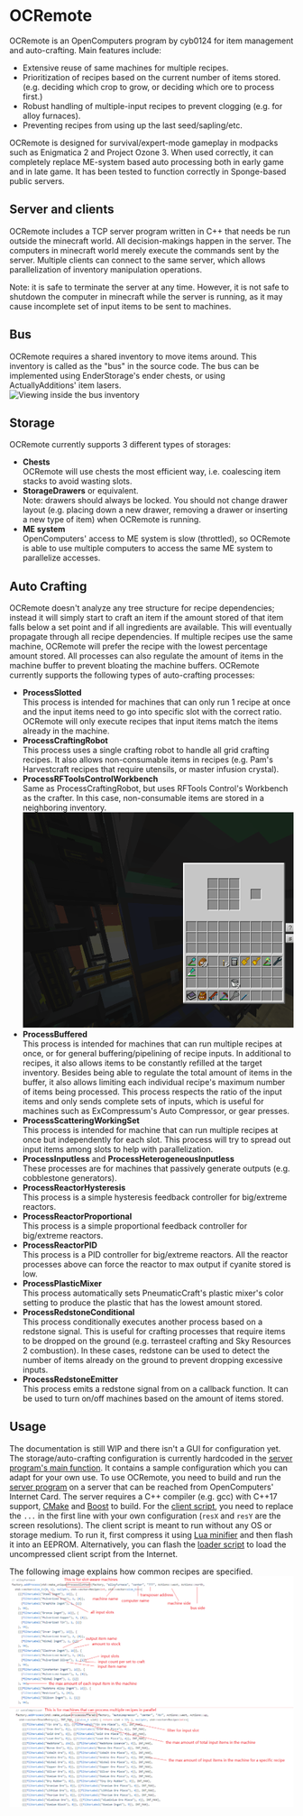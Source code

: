 # OCRemote
OCRemote is an OpenComputers program by cyb0124 for item management and auto-crafting. Main features include:
  - Extensive reuse of same machines for multiple recipes.
  - Prioritization of recipes based on the current number of items stored. (e.g. deciding which crop to grow, or deciding which ore to process first.)
  - Robust handling of multiple-input recipes to prevent clogging (e.g. for alloy furnaces).
  - Preventing recipes from using up the last seed/sapling/etc.

OCRemote is designed for survival/expert-mode gameplay in modpacks such as Enigmatica 2 and Project Ozone 3. When used correctly, it can completely replace ME-system based auto processing both in early game and in late game. It has been tested to function correctly in Sponge-based public servers.

## Server and clients
OCRemote includes a TCP server program written in C++ that needs be run outside the minecraft world. All decision-makings happen in the server. The computers in minecraft world merely execute the commands sent by the server. Multiple clients can connect to the same server, which allows parallelization of inventory manipulation operations.

Note: it is safe to terminate the server at any time. However, it is not safe to shutdown the computer in minecraft while the server is running, as it may cause incomplete set of input items to be sent to machines.

## Bus
OCRemote requires a shared inventory to move items around. This inventory is called as the "bus" in the source code. The bus can be implemented using EnderStorage's ender chests, or using ActuallyAdditions' item lasers.\
![Viewing inside the bus inventory](busDemo3.gif "Viewing inside the bus inventory")

## Storage
OCRemote currently supports 3 different types of storages:
  - **Chests**\
    OCRemote will use chests the most efficient way, i.e. coalescing item stacks to avoid wasting slots.
  - **StorageDrawers** or equivalent.\
    Note: drawers should always be locked. You should not change drawer layout (e.g. placing down a new drawer, removing a drawer or inserting a new type of item) when OCRemote is running.
  - **ME system**\
    OpenComputers' access to ME system is slow (throttled), so OCRemote is able to use multiple computers to access the same ME system to parallelize accesses.

## Auto Crafting
OCRemote doesn't analyze any tree structure for recipe dependencies; instead it will simply start to craft an item if the amount stored of that item falls below a set point and if all ingredients are available. This will eventually propagate through all recipe dependencies. If multiple recipes use the same machine, OCRemote will prefer the recipe with the lowest percentage amount stored. All processes can also regulate the amount of items in the machine buffer to prevent bloating the machine buffers. OCRemote currently supports the following types of auto-crafting processes:
  - **ProcessSlotted**\
    This process is intended for machines that can only run 1 recipe at once and the input items need to go into specific slot with the correct ratio. OCRemote will only execute recipes that input items match the items already in the machine.
  - **ProcessCraftingRobot**\
    This process uses a single crafting robot to handle all grid crafting recipes. It also allows non-consumable items in recipes (e.g. Pam's Harvestcraft recipes that require utensils, or master infusion crystal).
  - **ProcessRFToolsControlWorkbench**\
    Same as ProcessCraftingRobot, but uses RFTools Control's Workbench as the crafter. In this case, non-consumable items are stored in a neighboring inventory.\
    ![Grid crafting with workbench](workbench.gif "Grid crafting with workbench")
  - **ProcessBuffered**\
    This process is intended for machines that can run multiple recipes at once, or for general buffering/pipelining of recipe inputs. In additional to recipes, it also allows items to be constantly refilled at the target inventory. Besides being able to regulate the total amount of items in the buffer, it also allows limiting each individual recipe's maximum number of items being processed. This process respects the ratio of the input items and only sends complete sets of inputs, which is useful for machines such as ExCompressum's Auto Compressor, or gear presses.
  - **ProcessScatteringWorkingSet**\
    This process is intended for machine that can run multiple recipes at once but independently for each slot. This process will try to spread out input items among slots to help with parallelization.
  - **ProcessInputless** and **ProcessHeterogeneousInputless**\
    These processes are for machines that passively generate outputs (e.g. cobblestone generators).
  - **ProcessReactorHysteresis**\
    This process is a simple hysteresis feedback controller for big/extreme reactors.
  - **ProcessReactorProportional**\
    This process is a simple proportional feedback controller for big/extreme reactors.
  - **ProcessReactorPID**\
    This process is a PID controller for big/extreme reactors.
    All the reactor processes above can force the reactor to max output if cyanite stored is low.
  - **ProcessPlasticMixer**\
    This process automatically sets PneumaticCraft's plastic mixer's color setting to produce the plastic that has the lowest amount stored. 
  - **ProcessRedstoneConditional**\
    This process conditionally executes another process based on a redstone signal. This is useful for crafting processes that require items to be dropped on the ground (e.g. terrasteel crafting and Sky Resources 2 combustion). In these cases, redstone can be used to detect the number of items already on the ground to prevent dropping excessive inputs.
  - **ProcessRedstoneEmitter**\
    This process emits a redstone signal from on a callback function. It can be used to turn on/off machines based on the amount of items stored.

## Usage
The documentation is still WIP and there isn't a GUI for configuration yet. The storage/auto-crafting configuration is currently hardcoded in the [server program's main function](server/OCServer/Entry.cpp). It contains a sample configuration which you can adapt for your own use. To use OCRemote, you need to build and run the [server program](server/OCServer) on a server that can be reached from OpenComputers' Internet Card. The server requires a C++ compiler (e.g. gcc) with C++17 support, [CMake](https://cmake.org/) and [Boost](https://www.boost.org/) to build. For the [client script](client/client.lua), you need to replace the `...` in the first line with your own configuration (`resX` and `resY` are the screen resolutions). The client script is meant to run without any OS or storage medium. To run it, first compress it using [Lua minifier](https://mothereff.in/lua-minifier) and then flash it into an EEPROM. Alternatively, you can flash the [loader script](client/loader.lua) to load the uncompressed client script from the Internet.

The following image explains how common recipes are specified.
![Explanation for recipe specification](recipe-help.png "Explanation for recipe specification")
